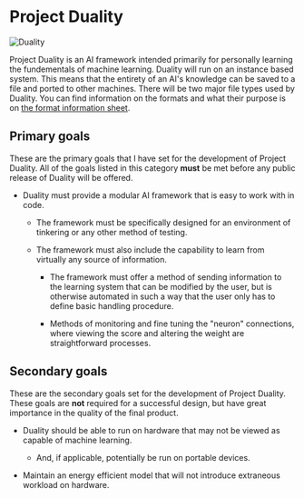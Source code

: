 # Project Duality

![Duality](https://i.imgur.com/icbUnPg.png "Project Duality")

Project Duality is an AI framework intended primarily for personally learning the fundementals of machine learning. Duality will run on an instance based system. This means that the entirety of an AI's knowledge can be saved to a file and ported to other machines. There will be two major file types used by Duality. You can find information on the formats and what their purpose is on [the format information sheet](https://github.com/XanTheDragon/Project-Duality/blob/master/FORMAT-SPECS.MD).

## Primary goals
These are the primary goals that I have set for the development of Project Duality. All of the goals listed in this category **must** be met before any public release of Duality will be offered.

* Duality must provide a modular AI framework that is easy to work with in code.

  * The framework must be specifically designed for an environment of tinkering or any other method of testing.

  * The framework must also include the capability to learn from virtually any source of information. 
  
    * The framework must offer a method of sending information to the learning system that can be modified by the user, but is otherwise automated in such a way that the user only has to define basic handling procedure.
      
    * Methods of monitoring and fine tuning the "neuron" connections, where viewing the score and altering the weight are straightforward processes.
  
## Secondary goals
These are the secondary goals set for the development of Project Duality. These goals are **not** required for a successful design, but have great importance in the quality of the final product.

* Duality should be able to run on hardware that may not be viewed as capable of machine learning.

  * And, if applicable, potentially be run on portable devices.
  
* Maintain an energy efficient model that will not introduce extraneous workload on hardware.
